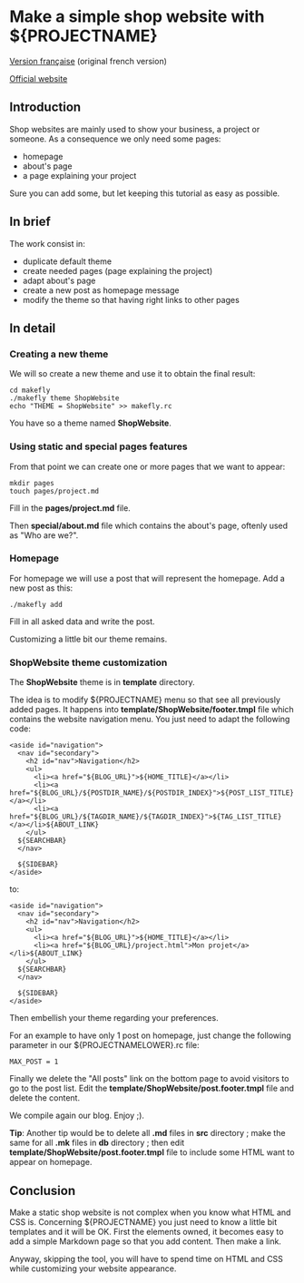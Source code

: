 # Make a simple shop website with ${PROJECTNAME}

[Version française](${PROJECTURL}static.html.fr) (original french version)

[Official website](${PROJECTURL} "Go to the official website")

## Introduction

Shop websites are mainly used to show your business, a project or someone. As a consequence we only need some pages:

  * homepage
  * about's page
  * a page explaining your project

Sure you can add some, but let keeping this tutorial as easy as possible.

## In brief

The work consist in:

  * duplicate default theme
  * create needed pages (page explaining the project)
  * adapt about's page
  * create a new post as homepage message
  * modify the theme so that having right links to other pages

## In detail

### Creating a new theme

We will so create a new theme and use it to obtain the final result:

    cd makefly
    ./makefly theme ShopWebsite
    echo "THEME = ShopWebsite" >> makefly.rc

You have so a theme named **ShopWebsite**.

### Using static and special pages features

From that point we can create one or more pages that we want to appear:

    mkdir pages
    touch pages/project.md

Fill in the **pages/project.md** file.

Then **special/about.md** file which contains the about's page, oftenly used as "Who are we?".

### Homepage

For homepage we will use a post that will represent the homepage. Add a new post as this:

    ./makefly add

Fill in all asked data and write the post.

Customizing a little bit our theme remains.

### ShopWebsite theme customization

The **ShopWebsite** theme is in **template** directory.

The idea is to modify ${PROJECTNAME} menu so that see all previously added pages. It happens into **template/ShopWebsite/footer.tmpl** file which contains the website navigation menu. You just need to adapt the following code:

    <aside id="navigation">
      <nav id="secondary">
        <h2 id="nav">Navigation</h2>
        <ul>
          <li><a href="${BLOG_URL}">${HOME_TITLE}</a></li>
          <li><a href="${BLOG_URL}/${POSTDIR_NAME}/${POSTDIR_INDEX}">${POST_LIST_TITLE}</a></li>
          <li><a href="${BLOG_URL}/${TAGDIR_NAME}/${TAGDIR_INDEX}">${TAG_LIST_TITLE}</a></li>${ABOUT_LINK}
        </ul>
      ${SEARCHBAR}
      </nav>
    
      ${SIDEBAR}
    </aside>

to:

    <aside id="navigation">
      <nav id="secondary">
        <h2 id="nav">Navigation</h2>
        <ul>
          <li><a href="${BLOG_URL}">${HOME_TITLE}</a></li>
          <li><a href="${BLOG_URL}/project.html">Mon projet</a></li>${ABOUT_LINK}
        </ul>
      ${SEARCHBAR}
      </nav>
    
      ${SIDEBAR}
    </aside>

Then embellish your theme regarding your preferences.

For an example to have only 1 post on homepage, just change the following parameter in our ${PROJECTNAMELOWER}.rc file:

    MAX_POST = 1

Finally we delete the "All posts" link on the bottom page to avoid visitors to go to the post list. Edit the **template/ShopWebsite/post.footer.tmpl** file and delete the content.

We compile again our blog. Enjoy ;).

**Tip**: Another tip would be to delete all **.md** files in **src** directory ;  make the same for all **.mk** files in **db** directory ; then edit **template/ShopWebsite/post.footer.tmpl** file to include some HTML want to appear on homepage.

## Conclusion

Make a static shop website is not complex when you know what HTML and CSS is. Concerning ${PROJECTNAME} you just need to know a little bit templates and it will be OK. First the elements owned, it becomes easy to add a simple Markdown page so that you add content. Then make a link.

Anyway, skipping the tool, you will have to spend time on HTML and CSS while customizing your website appearance.
